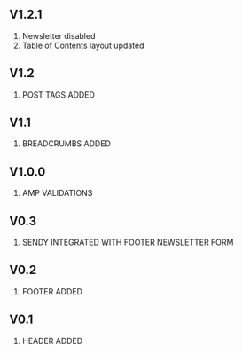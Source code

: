 ## V1.2.1
1. Newsletter disabled
2. Table of Contents layout updated

## V1.2
1. POST TAGS ADDED

## V1.1
1. BREADCRUMBS ADDED

## V1.0.0
1. AMP VALIDATIONS

## V0.3
1. SENDY INTEGRATED WITH FOOTER NEWSLETTER FORM

## V0.2
1. FOOTER ADDED

## V0.1
1. HEADER ADDED